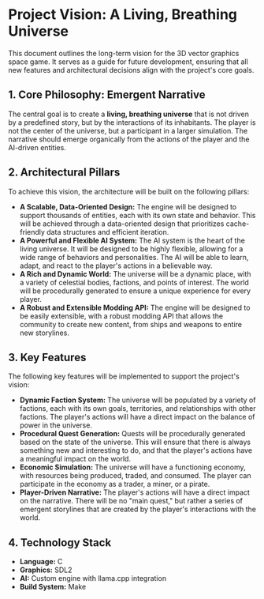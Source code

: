 # Project Vision: A Living, Breathing Universe

This document outlines the long-term vision for the 3D vector graphics space game. It serves as a guide for future development, ensuring that all new features and architectural decisions align with the project's core goals.

## 1. Core Philosophy: Emergent Narrative

The central goal is to create a **living, breathing universe** that is not driven by a predefined story, but by the interactions of its inhabitants. The player is not the center of the universe, but a participant in a larger simulation. The narrative should emerge organically from the actions of the player and the AI-driven entities.

## 2. Architectural Pillars

To achieve this vision, the architecture will be built on the following pillars:

*   **A Scalable, Data-Oriented Design:** The engine will be designed to support thousands of entities, each with its own state and behavior. This will be achieved through a data-oriented design that prioritizes cache-friendly data structures and efficient iteration.
*   **A Powerful and Flexible AI System:** The AI system is the heart of the living universe. It will be designed to be highly flexible, allowing for a wide range of behaviors and personalities. The AI will be able to learn, adapt, and react to the player's actions in a believable way.
*   **A Rich and Dynamic World:** The universe will be a dynamic place, with a variety of celestial bodies, factions, and points of interest. The world will be procedurally generated to ensure a unique experience for every player.
*   **A Robust and Extensible Modding API:** The engine will be designed to be easily extensible, with a robust modding API that allows the community to create new content, from ships and weapons to entire new storylines.

## 3. Key Features

The following key features will be implemented to support the project's vision:

*   **Dynamic Faction System:** The universe will be populated by a variety of factions, each with its own goals, territories, and relationships with other factions. The player's actions will have a direct impact on the balance of power in the universe.
*   **Procedural Quest Generation:** Quests will be procedurally generated based on the state of the universe. This will ensure that there is always something new and interesting to do, and that the player's actions have a meaningful impact on the world.
*   **Economic Simulation:** The universe will have a functioning economy, with resources being produced, traded, and consumed. The player can participate in the economy as a trader, a miner, or a pirate.
*   **Player-Driven Narrative:** The player's actions will have a direct impact on the narrative. There will be no "main quest," but rather a series of emergent storylines that are created by the player's interactions with the world.

## 4. Technology Stack

*   **Language:** C
*   **Graphics:** SDL2
*   **AI:** Custom engine with llama.cpp integration
*   **Build System:** Make
